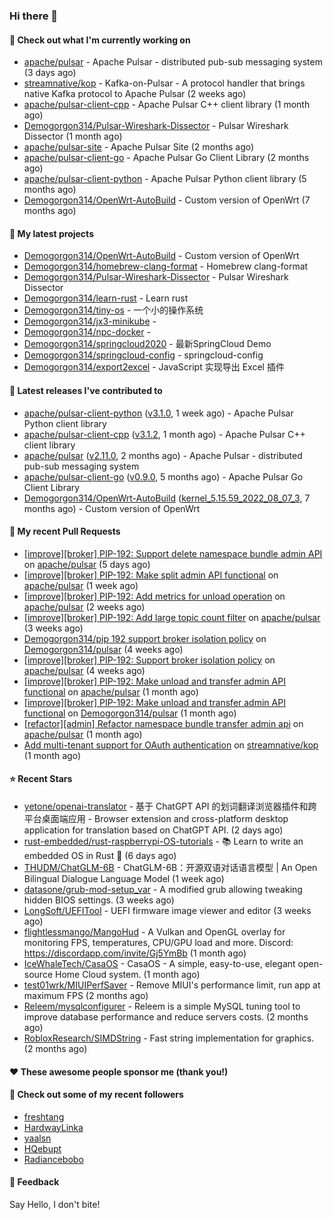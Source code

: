 ### Hi there 👋

#### 👷 Check out what I'm currently working on

- [apache/pulsar](https://github.com/apache/pulsar) - Apache Pulsar - distributed pub-sub messaging system (3 days ago)
- [streamnative/kop](https://github.com/streamnative/kop) - Kafka-on-Pulsar - A protocol handler that brings native Kafka protocol to Apache Pulsar (2 weeks ago)
- [apache/pulsar-client-cpp](https://github.com/apache/pulsar-client-cpp) - Apache Pulsar C&#43;&#43; client library (1 month ago)
- [Demogorgon314/Pulsar-Wireshark-Dissector](https://github.com/Demogorgon314/Pulsar-Wireshark-Dissector) - Pulsar Wireshark Dissector (1 month ago)
- [apache/pulsar-site](https://github.com/apache/pulsar-site) - Apache Pulsar Site (2 months ago)
- [apache/pulsar-client-go](https://github.com/apache/pulsar-client-go) - Apache Pulsar Go Client Library (2 months ago)
- [apache/pulsar-client-python](https://github.com/apache/pulsar-client-python) - Apache Pulsar Python client library (5 months ago)
- [Demogorgon314/OpenWrt-AutoBuild](https://github.com/Demogorgon314/OpenWrt-AutoBuild) - Custom version of OpenWrt (7 months ago)

#### 🌱 My latest projects

- [Demogorgon314/OpenWrt-AutoBuild](https://github.com/Demogorgon314/OpenWrt-AutoBuild) - Custom version of OpenWrt
- [Demogorgon314/homebrew-clang-format](https://github.com/Demogorgon314/homebrew-clang-format) - Homebrew clang-format
- [Demogorgon314/Pulsar-Wireshark-Dissector](https://github.com/Demogorgon314/Pulsar-Wireshark-Dissector) - Pulsar Wireshark Dissector
- [Demogorgon314/learn-rust](https://github.com/Demogorgon314/learn-rust) - Learn rust
- [Demogorgon314/tiny-os](https://github.com/Demogorgon314/tiny-os) - 一个小的操作系统
- [Demogorgon314/jx3-minikube](https://github.com/Demogorgon314/jx3-minikube) - 
- [Demogorgon314/npc-docker](https://github.com/Demogorgon314/npc-docker) - 
- [Demogorgon314/springcloud2020](https://github.com/Demogorgon314/springcloud2020) - 最新SpringCloud Demo
- [Demogorgon314/springcloud-config](https://github.com/Demogorgon314/springcloud-config) - springcloud-config 
- [Demogorgon314/export2excel](https://github.com/Demogorgon314/export2excel) - JavaScript 实现导出 Excel 插件

#### 🔭 Latest releases I've contributed to

- [apache/pulsar-client-python](https://github.com/apache/pulsar-client-python) ([v3.1.0](https://github.com/apache/pulsar-client-python/releases/tag/v3.1.0), 1 week ago) - Apache Pulsar Python client library
- [apache/pulsar-client-cpp](https://github.com/apache/pulsar-client-cpp) ([v3.1.2](https://github.com/apache/pulsar-client-cpp/releases/tag/v3.1.2), 1 month ago) - Apache Pulsar C&#43;&#43; client library
- [apache/pulsar](https://github.com/apache/pulsar) ([v2.11.0](https://github.com/apache/pulsar/releases/tag/v2.11.0), 2 months ago) - Apache Pulsar - distributed pub-sub messaging system
- [apache/pulsar-client-go](https://github.com/apache/pulsar-client-go) ([v0.9.0](https://github.com/apache/pulsar-client-go/releases/tag/v0.9.0), 5 months ago) - Apache Pulsar Go Client Library
- [Demogorgon314/OpenWrt-AutoBuild](https://github.com/Demogorgon314/OpenWrt-AutoBuild) ([kernel_5.15.59_2022_08_07_3](https://github.com/Demogorgon314/OpenWrt-AutoBuild/releases/tag/kernel_5.15.59_2022_08_07_3), 7 months ago) - Custom version of OpenWrt

#### 🔨 My recent Pull Requests

- [[improve][broker] PIP-192: Support delete namespace bundle admin API](https://github.com/apache/pulsar/pull/19851) on [apache/pulsar](https://github.com/apache/pulsar) (5 days ago)
- [[improve][broker] PIP-192: Make split admin API functional](https://github.com/apache/pulsar/pull/19773) on [apache/pulsar](https://github.com/apache/pulsar) (1 week ago)
- [[improve][broker] PIP-192: Add metrics for unload operation](https://github.com/apache/pulsar/pull/19749) on [apache/pulsar](https://github.com/apache/pulsar) (2 weeks ago)
- [[improve][broker] PIP-192:  Add large topic count filter](https://github.com/apache/pulsar/pull/19613) on [apache/pulsar](https://github.com/apache/pulsar) (3 weeks ago)
- [Demogorgon314/pip 192 support broker isolation policy](https://github.com/Demogorgon314/pulsar/pull/12) on [Demogorgon314/pulsar](https://github.com/Demogorgon314/pulsar) (4 weeks ago)
- [[improve][broker] PIP-192: Support broker isolation policy](https://github.com/apache/pulsar/pull/19592) on [apache/pulsar](https://github.com/apache/pulsar) (4 weeks ago)
- [[improve][broker] PIP-192: Make unload and transfer admin API functional](https://github.com/apache/pulsar/pull/19538) on [apache/pulsar](https://github.com/apache/pulsar) (1 month ago)
- [[improve][broker] PIP-192: Make unload and transfer admin API functional](https://github.com/Demogorgon314/pulsar/pull/11) on [Demogorgon314/pulsar](https://github.com/Demogorgon314/pulsar) (1 month ago)
- [[refactor][admin] Refactor namespace bundle transfer admin api](https://github.com/apache/pulsar/pull/19525) on [apache/pulsar](https://github.com/apache/pulsar) (1 month ago)
- [Add multi-tenant support for OAuth authentication](https://github.com/streamnative/kop/pull/1728) on [streamnative/kop](https://github.com/streamnative/kop) (1 month ago)

#### ⭐ Recent Stars

- [yetone/openai-translator](https://github.com/yetone/openai-translator) - 基于 ChatGPT API 的划词翻译浏览器插件和跨平台桌面端应用    -    Browser extension and cross-platform desktop application for translation based on ChatGPT API. (2 days ago)
- [rust-embedded/rust-raspberrypi-OS-tutorials](https://github.com/rust-embedded/rust-raspberrypi-OS-tutorials) - :books: Learn to write an embedded OS in Rust :crab: (6 days ago)
- [THUDM/ChatGLM-6B](https://github.com/THUDM/ChatGLM-6B) - ChatGLM-6B：开源双语对话语言模型  | An Open Bilingual Dialogue Language Model (1 week ago)
- [datasone/grub-mod-setup_var](https://github.com/datasone/grub-mod-setup_var) - A modified grub allowing tweaking hidden BIOS settings. (3 weeks ago)
- [LongSoft/UEFITool](https://github.com/LongSoft/UEFITool) - UEFI firmware image viewer and editor (3 weeks ago)
- [flightlessmango/MangoHud](https://github.com/flightlessmango/MangoHud) - A Vulkan and OpenGL overlay for monitoring FPS, temperatures, CPU/GPU load and more. Discord: https://discordapp.com/invite/Gj5YmBb (1 month ago)
- [IceWhaleTech/CasaOS](https://github.com/IceWhaleTech/CasaOS) - CasaOS - A simple, easy-to-use, elegant open-source Home Cloud system. (1 month ago)
- [test01wrk/MIUIPerfSaver](https://github.com/test01wrk/MIUIPerfSaver) - Remove MIUI&#39;s performance limit, run app at maximum FPS (2 months ago)
- [Releem/mysqlconfigurer](https://github.com/Releem/mysqlconfigurer) - Releem is a simple MySQL tuning tool to improve database performance and reduce servers costs. (2 months ago)
- [RobloxResearch/SIMDString](https://github.com/RobloxResearch/SIMDString) - Fast string implementation for graphics. (2 months ago)

#### ❤️ These awesome people sponsor me (thank you!)


#### 👯 Check out some of my recent followers

- [freshtang](https://github.com/freshtang)
- [HardwayLinka](https://github.com/HardwayLinka)
- [yaalsn](https://github.com/yaalsn)
- [HQebupt](https://github.com/HQebupt)
- [Radiancebobo](https://github.com/Radiancebobo)

#### 💬 Feedback

Say Hello, I don't bite!

